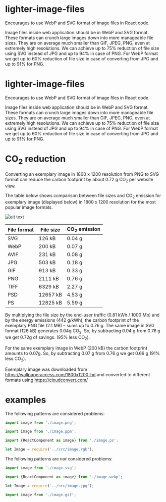 # lighter-image-files

Encourages to use WebP and SVG format of image files in React code.

Image files inside web application should be in WebP and SVG format. These formats can crunch large images down into more manageable file sizes. They are on average much smaller than GIF, JPEG, PNG, even at extremely high resolutions. We can achieve up to 75% reduction of file size using SVG instead of JPG and up to 94% in case of PNG. For WebP format we get up to 60% reduction of file size in case of converting from JPG and up to 91% for PNG.

# lighter-image-files

Encourages to use WebP and SVG format of image files in React code.

Image files inside web application should be in WebP and SVG format. These formats can crunch large images down into more manageable file sizes. They are on average much smaller than GIF, JPEG, PNG, even at extremely high resolutions. We can achieve up to 75% reduction of file size using SVG instead of JPG and up to 94% in case of PNG. For WebP format we get up to 60% reduction of file size in case of converting from JPG and up to 91% for PNG.

# CO<sub>2</sub> reduction

Converting an exemplary image in 1800 x 1200 resolution from PNG to SVG format can reduce the carbon footprint by about 0.72 g CO<sub>2</sub> per website view.

The table below shows comparison between file sizes and CO<sub>2</sub> emission for exemplary image (displayed below) in 1800 x 1200 resolution for the most popular image formats.

![alt text](https://github.com/ec0lint/ec0lint-style/blob/main/exemplary_image.webp)

| File format | File size | CO<sub>2</sub> emission |
| ------------|-----------|-------------------------|
| SVG         | 126 kB    | 0.04 g                  |
| WebP        | 200 kB    | 0.07 g                  |
| AVIF        | 231 kB    | 0.08 g                  |
| JPG         | 503 kB    | 0.18 g                  |
| GIF         | 913 kB    | 0.33 g                  |
| PNG         | 2111 kB   | 0.76 g                  |
| TIFF        | 6329 kB   | 2.27 g                  |
| PSD         | 12657 kB  | 4.53 g                  |
| PS          | 12825 kB  | 5.59 g                  |


By multiplying the file size by the end-user traffic (0.81 kWh / 1000 Mb) and by the energy emissions (442 g/kWh), the carbon footprint of the exemplary PNG file (2.1 MB) – sums up to 0.76 g. The same image in SVG format (126 kB) generates 0.04g CO<sub>2</sub>. So, by subtracting 0.04 g from 0.76 g we get 0.72g of savings. (95% less CO<sub>2</sub>).

For the same exemplary image in WebP (200 kB) the carbon footprint amounts to 0.07g. So, by subtracting 0.07 g from 0.76 g we get 0.69 g (91% less CO<sub>2</sub>).

Exemplary image was downloaded from https://wallpaperaccess.com/1800x1200-hd and converted to different formats using https://cloudconvert.com/

# examples

The following patterns are considered problems:

```js
import image from './image.png';
```
```js
import image from './image.ppm';
```
```js
import {ReactComponent as image} from './image.ps';
```
```js
let Image = require('../src/image.rgb');
```

The following patterns are _not_ considered problems:
```js
import image from './image.svg';
```
```js
import {ReactComponent as image} from './image.webp';
```
```js
let Image = require('../src/image.jpg');
```
```js
import image from './image.gif';
```
